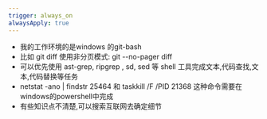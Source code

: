 ```yaml
---
trigger: always_on
alwaysApply: true
---
```

- 我的工作环境的是windows 的git-bash
- 比如 git diff 使用非分页模式: git --no-pager diff 
- 可以优先使用 ast-grep, ripgrep , sd, sed 等 shell 工具完成文本,代码查找,文本,代码替换等任务
- netstat -ano | findstr 25464 和 taskkill /F /PID 21368 这种命令需要在windows的powershell中完成
- 有些知识点不清楚,可以搜索互联网去确定细节
